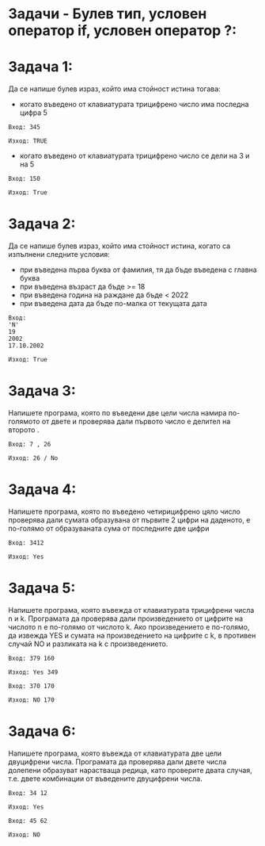 # Задачи - Булев тип, условен оператор if, условен оператор ?:

Задача 1:
=
Да се напише булев израз, който има стойност истина тогава:
- когато въведено от клавиатурата трицифрено число има последна цифра 5

```
Вход: 345

Изход: TRUE
```
- когато въведено от клавиатурата трицифрено число се дели на 3 и на 5

```
Вход: 150

Изход: True
```
Задача 2:
=
Да се напише булев израз, който има стойност истина, когато са изпълнени следните условия:
- при въведена първа буква от фамилия, тя да бъде въведена с главна буква
- при въведена възраст да бъде >= 18
- при въведена година на раждане да бъде < 2022
- при въведена дата да бъде по-малка от текущата дата

```
Вход: 
'N'
19
2002
17.10.2002

Изход: True
```

Задача 3:
=
Напишете програма, която по въведени две цели числа намира по-голямото от двете и
проверява дали първото число е делител на второто .

```
Вход: 7 , 26 

Изход: 26 / No
```

Задача 4:
=
Напишете програма, която по въведено четирицифрено цяло число проверява дали сумата образувана от първите 2 цифри на даденото, е по-голямо от
образуваната сума от последните две цифри

```
Вход: 3412

Изход: Yes
```

Задача 5:
=
Напишете програма, която въвежда от клавиатурата трицифрени числа n и k. Програмата да проверява дали произведението от цифрите на числото n е по-голямо от числото k. Ако произведението е по-голямо, да извежда YES и сумата на произведението на цифрите с k, в противен случай NO и разликата на k с произведението.

```
Вход: 379 160

Изход: Yes 349

Вход: 370 170

Изход: NO 170
```

Задача 6:
=
Напишете програма, която въвежда от клавиатурата две цели двуцифрени числа. Програмата да проверява дали двете числа долепени образуват нарастваща редица, като проверите двата случая, т.е. двете комбинации от въведените двуцифрени числа.

```
Вход: 34 12

Изход: Yes

Вход: 45 62

Изход: NO
```
